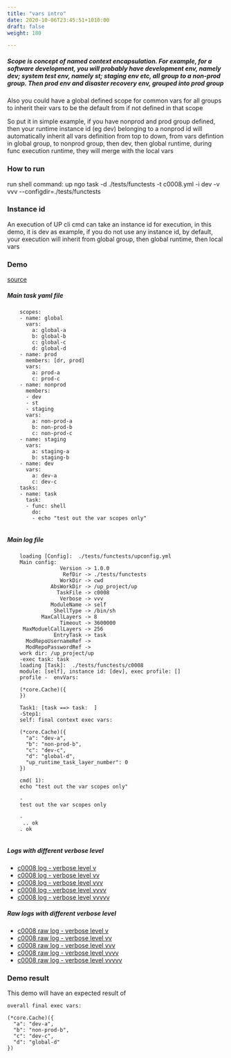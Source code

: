 ```yaml
---
title: "vars intro"
date: 2020-10-06T23:45:51+1010:00
draft: false
weight: 180

---
```


##### Scope is concept of named context encapsulation. For example, for a software development, you will probably have development env, namely dev; system test env, namely st; staging env etc, all group to a non-prod group. Then prod env and disaster recovery env, grouped into prod group

Also you could have a global defined scope for common vars for all groups to inherit their vars to be the default from if not defined in that scope

So put it in simple example, if you have nonprod and prod group defined, then your runtime instance id (eg dev) belonging to a nonprod id will automatically inherit all vars definition from top to down, from vars defintion in global group, to nonprod group, then dev, then global runtime, during func execution runtime, they will merge with the local vars


### How to run


run shell command:  up ngo task -d ./tests/functests -t c0008.yml -i dev -v vvv --configdir=./tests/functests











### Instance id


An execution of UP cli cmd can take an instance id for execution, in this demo, it is dev as example, if you do not use any instance id, by default, your execution will inherit from global group, then global runtime, then local vars











### Demo








[source](https://github.com/upcmd/up/blob/master/tests/functests/c0008.yml)

##### Main task yaml file
```
    scopes:
    - name: global
      vars:
        a: global-a
        b: global-b
        c: global-c
        d: global-d
    - name: prod
      members: [dr, prod]
      vars:
        a: prod-a
        c: prod-c
    - name: nonprod
      members:
      - dev
      - st
      - staging
      vars:
        a: non-prod-a
        b: non-prod-b
        c: non-prod-c
    - name: staging
      vars:
        a: staging-a
        b: staging-b
    - name: dev
      vars:
        a: dev-a
        c: dev-c
    tasks:
    - name: task
      task:
      - func: shell
        do:
        - echo "test out the var scopes only"
    
```
##### Main log file
```
    loading [Config]:  ./tests/functests/upconfig.yml
    Main config:
                 Version -> 1.0.0
                  RefDir -> ./tests/functests
                 WorkDir -> cwd
              AbsWorkDir -> /up_project/up
                TaskFile -> c0008
                 Verbose -> vvv
              ModuleName -> self
               ShellType -> /bin/sh
           MaxCallLayers -> 8
                 Timeout -> 3600000
     MaxModuelCallLayers -> 256
               EntryTask -> task
      ModRepoUsernameRef -> 
      ModRepoPasswordRef -> 
    work dir: /up_project/up
    -exec task: task
    loading [Task]:  ./tests/functests/c0008
    module: [self], instance id: [dev], exec profile: []
    profile -  envVars:
    
    (*core.Cache)({
    })
    
    Task1: [task ==> task:  ]
    -Step1:
    self: final context exec vars:
    
    (*core.Cache)({
      "a": "dev-a",
      "b": "non-prod-b",
      "c": "dev-c",
      "d": "global-d",
      "up_runtime_task_layer_number": 0
    })
    
    cmd( 1):
    echo "test out the var scopes only"
    
    -
    test out the var scopes only
    
    -
     .. ok
    . ok
    
```


##### Logs with different verbose level
* [c0008 log - verbose level v](../../logs/c0008_v)
* [c0008 log - verbose level vv](../../logs/c0008_vv)
* [c0008 log - verbose level vvv](../../logs/c0008_vvvv)
* [c0008 log - verbose level vvvv](../../logs/c0008_vvvv)
* [c0008 log - verbose level vvvvv](../../logs/c0008_vvvvv)

##### Raw logs with different verbose level
* [c0008 raw log - verbose level v](../../reflogs/c0008_v.log)
* [c0008 raw log - verbose level vv](../../reflogs/c0008_vv.log)
* [c0008 raw log - verbose level vvv](../../reflogs/c0008_vvv.log)
* [c0008 raw log - verbose level vvvv](../../reflogs/c0008_vvvv.log)
* [c0008 raw log - verbose level vvvvv](../../reflogs/c0008_vvvvv.log)







### Demo result


This demo will have an expected result of
```
overall final exec vars:

(*core.Cache)({
  "a": "dev-a",
  "b": "non-prod-b",
  "c": "dev-c",
  "d": "global-d"
})
```











